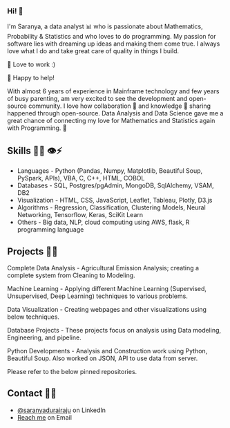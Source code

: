 ### Hi! 👋

I'm Saranya, a data analyst 📊  who is passionate about Mathematics, Probability & Statistics and who loves to do programming. My passion for software lies with dreaming up ideas and making them come true. I always love what I do and take great care of quality in things I build.

💼 Love to work :)

💬 Happy to help!

With almost 6 years of experience in Mainframe technology and few years of busy parenting, am very excited to see the development and open-source community. I love how collaboration 👯 and knowledge 🌱 sharing happened through open-source. Data Analysis and Data Science gave me a great chance of connecting my love for Mathematics and Statistics again with Programming. 💜

## Skills 👨‍💻 👁️⚡

- Languages     - Python (Pandas, Numpy, Matplotlib, Beautiful Soup, PySpark, APIs), VBA, C, C++, HTML, COBOL <br>
- Databases     - SQL, Postgres/pgAdmin, MongoDB, SqlAlchemy, VSAM, DB2 <br>
- Visualization -	HTML, CSS, JavaScript, Leaflet, Tableau, Plotly, D3.js <br>
- Algorithms    - Regression, Classification, Clustering Models, Neural Networking, Tensorflow, Keras, SciKit Learn <br>
- Others  	    - Big data, NLP, cloud computing using AWS, flask, R programming language<br>

## Projects  🔭✨

Complete Data Analysis - Agricultural Emission Analysis; creating a complete system from Cleaning to Modeling. 

Machine Learning - Applying different Machine Learning (Supervised, Unsupervised, Deep Learning) techniques to various problems.

Data Visualization - Creating webpages and other visualizations using below techniques. 

Database Projects - These projects focus on analysis using Data modeling, Engineering, and pipeline.

Python Developments - Analysis and Construction work using Python, Beautiful Soup. Also worked on JSON, API to use data from server.

Please refer to the below pinned repositories. 

## Contact 📱😄
- [@saranyadurairaju](https://www.linkedin.com/in/saranya-durairaju-31a629199/) on LinkedIn
- [Reach me](mailto:mail2saranyad@gmail.com) on Email

<!--
```
## Stress reliever

I love connecting with different people so lets meet with a coffee 🥺👉👈😊 !

<a href="https://www.buymeacoffee.com/abhisheknaiidu" target="_blank"><img src="https://cdn.buymeacoffee.com/buttons/v2/default-red.png" alt="Buy Me A Coffee" width="150" ></a>

```
--!>
